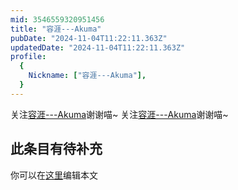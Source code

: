 ```yaml
---
mid: 3546559320951456
title: "容涯---Akuma"
pubDate: "2024-11-04T11:22:11.363Z"
updatedDate: "2024-11-04T11:22:11.363Z"
profile:
  {
    Nickname: ["容涯---Akuma"],
  }
---
```


关注[容涯---Akuma](https://space.bilibili.com/3546559320951456)谢谢喵~ 关注[容涯---Akuma](https://space.bilibili.com/3546559320951456)谢谢喵~

## 此条目有待补充
你可以在[这里](https://github.com/Yuhanawa/VTuber.ICU/edit/master/src/content/v/容涯---Akuma/index.md)编辑本文
